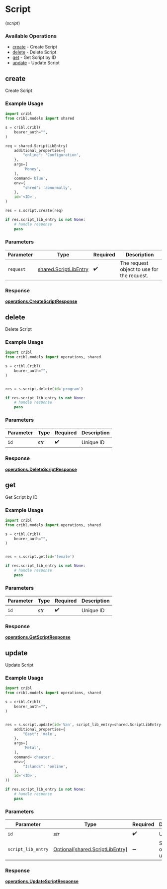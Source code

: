 # Script
(*script*)

### Available Operations

* [create](#create) - Create Script
* [delete](#delete) - Delete Script
* [get](#get) - Get Script by ID
* [update](#update) - Update Script

## create

Create Script

### Example Usage

```python
import cribl
from cribl.models import shared

s = cribl.Cribl(
    bearer_auth="",
)

req = shared.ScriptLibEntry(
    additional_properties={
        "online": 'Configuration',
    },
    args=[
        'Money',
    ],
    command='blue',
    env={
        "shred": 'abnormally',
    },
    id='<ID>',
)

res = s.script.create(req)

if res.script_lib_entry is not None:
    # handle response
    pass
```

### Parameters

| Parameter                                                      | Type                                                           | Required                                                       | Description                                                    |
| -------------------------------------------------------------- | -------------------------------------------------------------- | -------------------------------------------------------------- | -------------------------------------------------------------- |
| `request`                                                      | [shared.ScriptLibEntry](../../models/shared/scriptlibentry.md) | :heavy_check_mark:                                             | The request object to use for the request.                     |


### Response

**[operations.CreateScriptResponse](../../models/operations/createscriptresponse.md)**


## delete

Delete Script

### Example Usage

```python
import cribl
from cribl.models import operations, shared

s = cribl.Cribl(
    bearer_auth="",
)


res = s.script.delete(id='program')

if res.script_lib_entry is not None:
    # handle response
    pass
```

### Parameters

| Parameter          | Type               | Required           | Description        |
| ------------------ | ------------------ | ------------------ | ------------------ |
| `id`               | *str*              | :heavy_check_mark: | Unique ID          |


### Response

**[operations.DeleteScriptResponse](../../models/operations/deletescriptresponse.md)**


## get

Get Script by ID

### Example Usage

```python
import cribl
from cribl.models import operations, shared

s = cribl.Cribl(
    bearer_auth="",
)


res = s.script.get(id='female')

if res.script_lib_entry is not None:
    # handle response
    pass
```

### Parameters

| Parameter          | Type               | Required           | Description        |
| ------------------ | ------------------ | ------------------ | ------------------ |
| `id`               | *str*              | :heavy_check_mark: | Unique ID          |


### Response

**[operations.GetScriptResponse](../../models/operations/getscriptresponse.md)**


## update

Update Script

### Example Usage

```python
import cribl
from cribl.models import operations, shared

s = cribl.Cribl(
    bearer_auth="",
)


res = s.script.update(id='Van', script_lib_entry=shared.ScriptLibEntry(
    additional_properties={
        "East": 'male',
    },
    args=[
        'Metal',
    ],
    command='cheater',
    env={
        "Islands": 'online',
    },
    id='<ID>',
))

if res.script_lib_entry is not None:
    # handle response
    pass
```

### Parameters

| Parameter                                                                | Type                                                                     | Required                                                                 | Description                                                              |
| ------------------------------------------------------------------------ | ------------------------------------------------------------------------ | ------------------------------------------------------------------------ | ------------------------------------------------------------------------ |
| `id`                                                                     | *str*                                                                    | :heavy_check_mark:                                                       | Unique ID                                                                |
| `script_lib_entry`                                                       | [Optional[shared.ScriptLibEntry]](../../models/shared/scriptlibentry.md) | :heavy_minus_sign:                                                       | Script object to be updated                                              |


### Response

**[operations.UpdateScriptResponse](../../models/operations/updatescriptresponse.md)**

